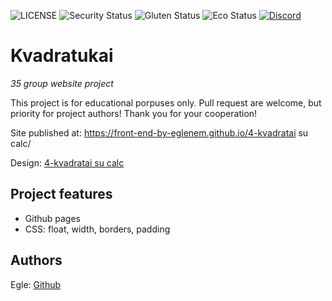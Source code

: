 ![LICENSE](https://img.shields.io/badge/license-MIT-blue.svg?style=flat-square)
![Security Status](https://img.shields.io/security-headers?label=Security&url=https%3A%2F%2Fgithub.com&style=flat-square)
![Gluten Status](https://img.shields.io/badge/Gluten-Free-green.svg)
![Eco Status](https://img.shields.io/badge/ECO-Friendly-green.svg)
[![Discord](https://discord.com/api/guilds/571393319201144843/widget.png)](https://discord.gg/dRwW4rw)

# Kvadratukai

_35 group website project_

This project is for educational porpuses only. Pull request are welcome, but priority for project authors! Thank you for your cooperation!

Site published at: https://front-end-by-eglenem.github.io/4-kvadratai su calc/

Design: [4-kvadratai su calc](https://i.pinimg.com/474x/66/c5/7b/66c57b9c554cd3f8354e2805b3654df9---page-design-website.jpg)

## Project features

-   Github pages
-   CSS: float, width, borders, padding

## Authors

Egle: [Github](https://github.com/eglenem)